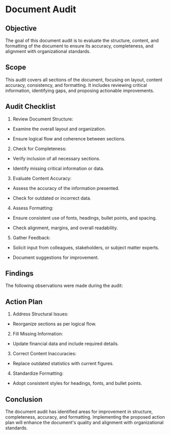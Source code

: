 # Document Audit

## Objective

The goal of this document audit is to evaluate the structure, content, and formatting of the document to ensure its accuracy, completeness, and alignment with organizational standards.

## Scope

This audit covers all sections of the document, focusing on layout, content accuracy, consistency, and formatting. It includes reviewing critical information, identifying gaps, and proposing actionable improvements.

## Audit Checklist

1. Review Document Structure:

- Examine the overall layout and organization.

- Ensure logical flow and coherence between sections.

2. Check for Completeness:

- Verify inclusion of all necessary sections.

- Identify missing critical information or data.

3. Evaluate Content Accuracy:

- Assess the accuracy of the information presented.

- Check for outdated or incorrect data.

4. Assess Formatting:

- Ensure consistent use of fonts, headings, bullet points, and spacing.

- Check alignment, margins, and overall readability.

5. Gather Feedback:

- Solicit input from colleagues, stakeholders, or subject matter experts.

- Document suggestions for improvement.

## Findings

The following observations were made during the audit:

<!-- Unsupported block type: table -->

## Action Plan

1. Address Structural Issues:

- Reorganize sections as per logical flow.

2. Fill Missing Information:

- Update financial data and include required details.

3. Correct Content Inaccuracies:

- Replace outdated statistics with current figures.

4. Standardize Formatting:

- Adopt consistent styles for headings, fonts, and bullet points.

## Conclusion

The document audit has identified areas for improvement in structure, completeness, accuracy, and formatting. Implementing the proposed action plan will enhance the document's quality and alignment with organizational standards.

<!-- Unsupported block type: child_page -->